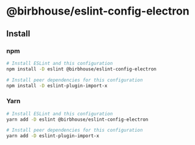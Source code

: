 # @birbhouse/eslint-config-electron

## Install

### npm
```sh
# Install ESLint and this configuration
npm install -D eslint @birbhouse/eslint-config-electron

# Install peer dependencies for this configuration
npm install -D eslint-plugin-import-x
```

### Yarn
```sh
# Install ESLint and this configuration
yarn add -D eslint @birbhouse/eslint-config-electron

# Install peer dependencies for this configuration
yarn add -D eslint-plugin-import-x
```
